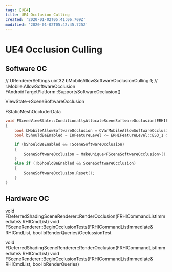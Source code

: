 ```yaml
---
tags: [UE4]
title: UE4 Occlusion Culling
created: '2020-01-02T05:41:06.709Z'
modified: '2020-01-02T05:42:45.725Z'
---
```


# UE4 Occlusion Culling

## Software OC
// URendererSettings
uint32 bMobileAllowSoftwareOcclusionCulling:1; // r.Mobile.AllowSoftwareOcclusion
FAndroidTargetPlatform::SupportsSoftwareOcclusion()

ViewState->SceneSoftwareOcclusion

FStaticMeshOccluderData

```cpp
void FSceneViewState::ConditionallyAllocateSceneSoftwareOcclusion(ERHIFeatureLevel::Type InFeatureLevel)
{
	bool bMobileAllowSoftwareOcclusion = CVarMobileAllowSoftwareOcclusion.GetValueOnAnyThread() != 0;
	bool bShouldBeEnabled = InFeatureLevel <= ERHIFeatureLevel::ES3_1 && bMobileAllowSoftwareOcclusion;

	if (bShouldBeEnabled && !SceneSoftwareOcclusion)
	{
		SceneSoftwareOcclusion = MakeUnique<FSceneSoftwareOcclusion>();
	}
	else if (!bShouldBeEnabled && SceneSoftwareOcclusion)
	{
		SceneSoftwareOcclusion.Reset();
	}
}

```

## Hardware OC

void FDeferredShadingSceneRenderer::RenderOcclusion(FRHICommandListImmediate& RHICmdList)
void FSceneRenderer::BeginOcclusionTests(FRHICommandListImmediate& RHICmdList, bool bRenderQueries)OcclussionTest

void FDeferredShadingSceneRenderer::RenderOcclusion(FRHICommandListImmediate& RHICmdList)
void FSceneRenderer::BeginOcclusionTests(FRHICommandListImmediate& RHICmdList, bool bRenderQueries)
